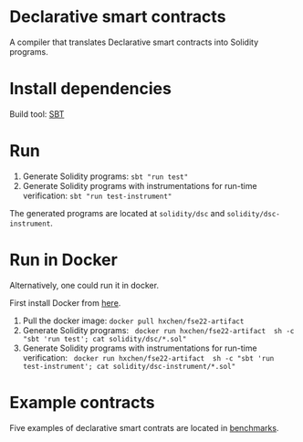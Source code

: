 # Declarative smart contracts

A compiler that translates Declarative smart contracts
into Solidity programs.

# Install dependencies

Build tool: [SBT](https://www.scala-sbt.org/1.x/docs/Setup.html)

# Run

1. Generate Solidity programs: ``sbt "run test"``
2. Generate Solidity programs with instrumentations for run-time verification: ``sbt "run test-instrument"``

The generated programs are located at ``solidity/dsc`` and ``solidity/dsc-instrument``.

# Run in Docker
Alternatively, one could run it in docker.

First install Docker from [here](https://docs.docker.com/engine/install/).

1. Pull the docker image: ``docker pull hxchen/fse22-artifact``
2. Generate Solidity programs: `` docker run hxchen/fse22-artifact  sh -c "sbt 'run test'; cat solidity/dsc/*.sol"``
3. Generate Solidity programs with instrumentations for run-time verification: `` docker run hxchen/fse22-artifact  sh -c "sbt 'run test-instrument'; cat solidity/dsc-instrument/*.sol"``


# Example contracts

Five examples of declarative smart contrats are located in [benchmarks](benchmarks/).
